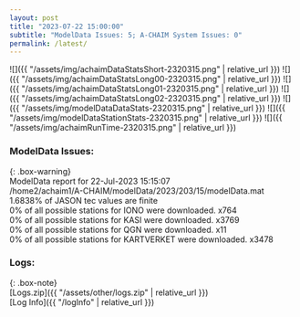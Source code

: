 ```yaml
---
layout: post
title: "2023-07-22 15:00:00"
subtitle: "ModelData Issues: 5; A-CHAIM System Issues: 0"
permalink: /latest/
---
```


![]({{ "/assets/img/achaimDataStatsShort-2320315.png" | relative_url }})
![]({{ "/assets/img/achaimDataStatsLong00-2320315.png" | relative_url }})
![]({{ "/assets/img/achaimDataStatsLong01-2320315.png" | relative_url }})
![]({{ "/assets/img/achaimDataStatsLong02-2320315.png" | relative_url }})
![]({{ "/assets/img/modelDataDataStats-2320315.png" | relative_url }})
![]({{ "/assets/img/modelDataStationStats-2320315.png" | relative_url }})
![]({{ "/assets/img/achaimRunTime-2320315.png" | relative_url }})


### ModelData Issues:  
  
{: .box-warning}  
 ModelData report for 22-Jul-2023 15:15:07   
 /home2/achaim1/A-CHAIM/modelData/2023/203/15/modelData.mat   
 1.6838% of JASON tec values are finite   
 0% of all possible stations for IONO were downloaded. x764   
 0% of all possible stations for KASI were downloaded. x3769   
 0% of all possible stations for QGN were downloaded. x11   
 0% of all possible stations for KARTVERKET were downloaded. x3478   
  


### Logs:  
  
{: .box-note}  
[Logs.zip]({{ "/assets/other/logs.zip" | relative_url }})  
[Log Info]({{ "/logInfo" | relative_url }})  
